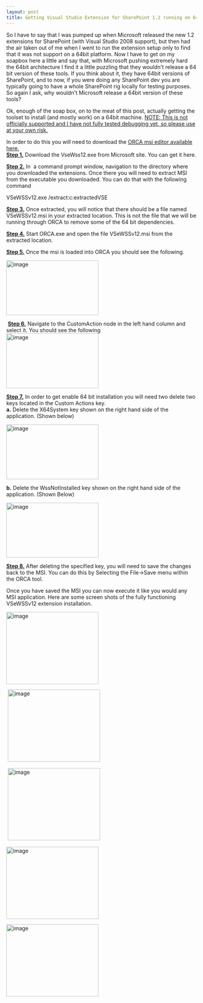 ```yaml
---
layout: post
title: Getting Visual Studio Extension for SharePoint 1.2 running on 64bit machines.
---
```



<p>So I have to say that I was pumped up when Microsoft released the new 1.2 extensions for SharePoint (with Visual Studio 2008 support), but then had the air taken out of me when I went to run the extension setup only to find that it was not support on a 64bit platform. Now I have to get on my soapbox here a little and say that, with Microsoft pushing extremely hard the 64bit architecture I find it a little puzzling that they wouldn't release a 64 bit version of these tools. If you think about it, they have 64bit versions of SharePoint, and to now, if you were doing any SharePoint dev you are typically going to have a whole SharePoint rig locally for testing purposes. So again I ask, why wouldn't Microsoft release a 64bit version of these tools?</p>  <p>Ok, enough of the soap box, on to the meat of this post, actually getting the toolset to install (and mostly work) on a 64bit machine. <u>NOTE: This is not officially supported and I have not fully tested debugging yet, so please use at your own risk.</u></p>  <p>In order to do this you will need to download the <a href="http://www.brentnorris.net/orca.msi">ORCA msi editor available here.</a>     <br /><strong><u>Step 1.</u></strong> Download the VseWss12.exe from Microsoft site. You can get it here.</p>  <p><u><strong>Step 2.</strong></u> In&#160; a command prompt window, navigation to the directory where you downloaded the extensions. Once there you will need to extract MSI from the executable you downloaded. You can do that with the following command</p>  <p>VSeWSSv12.exe /extract:c:extractedVSE</p>  <p><strong><u>Step 3.</u></strong> Once extracted, you will notice that there should be a file named VSeWSSv12.msi in your extracted location. This is not the file that we will be running through ORCA to remove some of the 64 bit dependencies.</p>  <p><strong><u>Step 4.</u></strong> Start ORCA.exe and open the file VSeWSSv12.msi from the extracted location.</p>  <p><strong><u>Step 5.</u></strong> Once the msi is loaded into ORCA you should see the following.</p>  <p><a href="http://www.sharepoint-stuff.com/wp-content/uploads/2008/06/image17.png"><img title="image" style="border-top-width: 0px; border-left-width: 0px; border-bottom-width: 0px; border-right-width: 0px" height="145" alt="image" src="http://www.sharepoint-stuff.com/wp-content/uploads/2008/06/image-thumb20.png" width="244" border="0" /></a> </p>  <p>&#160;<strong><u>Step 6.</u></strong> Navigate to the CustomAction node in the left hand column and select it. You should see the following     <br /><a href="http://www.sharepoint-stuff.com/wp-content/uploads/2008/06/image18.png"><img title="image" style="border-top-width: 0px; border-left-width: 0px; border-bottom-width: 0px; border-right-width: 0px" height="145" alt="image" src="http://www.sharepoint-stuff.com/wp-content/uploads/2008/06/image-thumb21.png" width="244" border="0" /></a> </p>  <p><strong><u>Step 7.</u></strong> In order to get enable 64 bit installation you will need two delete two keys located in the Custom Actions key.     <br /><strong>a.</strong> Delete the X64System key shown on the right hand side of the application. (Shown below)</p>  <p><a href="http://www.sharepoint-stuff.com/wp-content/uploads/2008/06/image19.png"><img title="image" style="border-top-width: 0px; border-left-width: 0px; border-bottom-width: 0px; border-right-width: 0px" height="145" alt="image" src="http://www.sharepoint-stuff.com/wp-content/uploads/2008/06/image-thumb22.png" width="244" border="0" /></a> </p>  <p><strong>b.</strong> Delete the WssNotInstalled key shown on the right hand side of the application. (Shown Below)</p>  <p><a href="http://www.sharepoint-stuff.com/wp-content/uploads/2008/06/image20.png"><img title="image" style="border-top-width: 0px; border-left-width: 0px; border-bottom-width: 0px; border-right-width: 0px" height="145" alt="image" src="http://www.sharepoint-stuff.com/wp-content/uploads/2008/06/image-thumb23.png" width="244" border="0" /></a> </p>  <p><strong><u>Step 8.</u></strong> After deleting the specified key, you will need to save the changes back to the MSI. You can do this by Selecting the File-&gt;Save menu within the ORCA tool.</p>  <p>Once you have saved the MSI you can now execute it like you would any MSI application. Here are some screen shots of the fully functioning VSeWSSv12 extension installation.</p>  <p><a href="http://www.sharepoint-stuff.com/wp-content/uploads/2008/06/image21.png"><img title="image" style="border-top-width: 0px; border-left-width: 0px; border-bottom-width: 0px; border-right-width: 0px" height="191" alt="image" src="http://www.sharepoint-stuff.com/wp-content/uploads/2008/06/image-thumb24.png" width="244" border="0" /></a> </p>  <p>&#160;<a href="http://www.sharepoint-stuff.com/wp-content/uploads/2008/06/image22.png"><img title="image" style="border-top-width: 0px; border-left-width: 0px; border-bottom-width: 0px; border-right-width: 0px" height="191" alt="image" src="http://www.sharepoint-stuff.com/wp-content/uploads/2008/06/image-thumb25.png" width="244" border="0" /></a> </p>  <p>&#160;<a href="http://www.sharepoint-stuff.com/wp-content/uploads/2008/06/image23.png"><img title="image" style="border-top-width: 0px; border-left-width: 0px; border-bottom-width: 0px; border-right-width: 0px" height="191" alt="image" src="http://www.sharepoint-stuff.com/wp-content/uploads/2008/06/image-thumb26.png" width="244" border="0" /></a> </p>  <p><a href="http://www.sharepoint-stuff.com/wp-content/uploads/2008/06/image24.png"><img title="image" style="border-top-width: 0px; border-left-width: 0px; border-bottom-width: 0px; border-right-width: 0px" height="191" alt="image" src="http://www.sharepoint-stuff.com/wp-content/uploads/2008/06/image-thumb27.png" width="244" border="0" /></a> </p>  <p><a href="http://www.sharepoint-stuff.com/wp-content/uploads/2008/06/image25.png"><img title="image" style="border-top-width: 0px; border-left-width: 0px; border-bottom-width: 0px; border-right-width: 0px" height="191" alt="image" src="http://www.sharepoint-stuff.com/wp-content/uploads/2008/06/image-thumb28.png" width="244" border="0" /></a></p>
